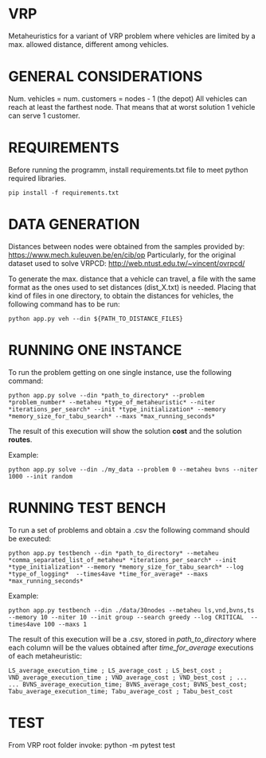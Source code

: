 # VRP
Metaheuristics for a variant of VRP problem where vehicles are limited by a max. allowed distance, different among vehicles.


# GENERAL CONSIDERATIONS
Num. vehicles = num. customers = nodes - 1 (the depot)
All vehicles can reach at least the farthest node. That means that at worst solution 1 vehicle can serve 1 customer.

# REQUIREMENTS
Before running the programm, install requirements.txt file to meet python required libraries.
~~~
pip install -f requirements.txt
~~~

# DATA GENERATION
Distances between nodes were obtained from the samples provided by: https://www.mech.kuleuven.be/en/cib/op
Particularly, for the original dataset used to solve VRPCD: http://web.ntust.edu.tw/~vincent/ovrpcd/

To generate the max. distance that a vehicle can travel, a file with the same format as the ones used to set distances (dist_X.txt) is needed.
Placing that kind of files in one directory, to obtain the distances for vehicles, the following command has to be run:
~~~
python app.py veh --din ${PATH_TO_DISTANCE_FILES}
~~~

# RUNNING ONE INSTANCE
To run the problem getting on one single instance, use the following command:
~~~
python app.py solve --din *path_to_directory* --problem *problem_number* --metaheu *type_of_metaheuristic* --niter *iterations_per_search* --init *type_initialization* --memory *memory_size_for_tabu_search* --maxs *max_running_seconds*
~~~

The result of this execution will show the solution **cost** and the solution **routes**.

Example:
~~~
python app.py solve --din ./my_data --problem 0 --metaheu bvns --niter 1000 --init random 
~~~

# RUNNING TEST BENCH
To run a set of problems and obtain a .csv the following command should be executed:
~~~
python app.py testbench --din *path_to_directory* --metaheu *comma_separated_list_of_metaheu* *iterations_per_search* --init *type_initialization* --memory *memory_size_for_tabu_search* --log *type_of_logging*  --times4ave *time_for_average* --maxs *max_running_seconds*
~~~

Example:
~~~
python app.py testbench --din ./data/30nodes --metaheu ls,vnd,bvns,ts --memory 10 --niter 10 --init group --search greedy --log CRITICAL  --times4ave 100 --maxs 1
~~~

The result of this execution will be a .csv, stored in *path_to_directory* where each column will be the values obtained after *time_for_average* executions of each metaheuristic:
~~~
LS_average_execution_time ; LS_average_cost ; LS_best_cost ; VND_average_execution_time ; VND_average_cost ; VND_best_cost ; ...
... BVNS_average_execution_time; BVNS_average_cost; BVNS_best_cost; Tabu_average_execution_time; Tabu_average_cost ; Tabu_best_cost 
~~~

# TEST
From VRP root folder invoke:
python -m pytest test
